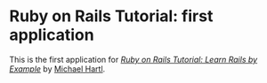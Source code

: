 # Ruby on Rails Tutorial: first application

This is the first application for 
[*Ruby on Rails Tutorial: Learn Rails by Example*](http://railstutorail.org/)
by [Michael Hartl](http://michaelhartl.com/).
